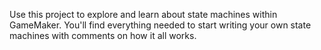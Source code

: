 Use this project to explore and learn about state machines within GameMaker. You'll find everything needed to start writing your own state machines with comments on how it all works.
